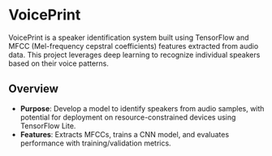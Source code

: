 # VoicePrint

VoicePrint is a speaker identification system built using TensorFlow and MFCC (Mel-frequency cepstral coefficients) features extracted from audio data. This project leverages deep learning to recognize individual speakers based on their voice patterns.

## Overview

- **Purpose**: Develop a model to identify speakers from audio samples, with potential for deployment on resource-constrained devices using TensorFlow Lite.
- **Features**: Extracts MFCCs, trains a CNN model, and evaluates performance with training/validation metrics.
